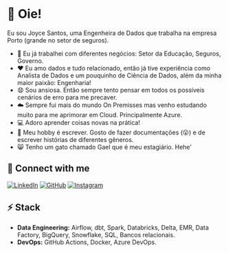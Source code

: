 # 👋 Oie!

Eu sou Joyce Santos, uma Engenheira de Dados que trabalha na empresa Porto (grande no setor de seguros). 

* 🔭 Eu já trabalhei com diferentes negócios: Setor da Educação, Seguros, Governo. 
* ❤️ Eu amo dados e tudo relacionado, então já tive experiência como Analista de Dados e um pouquinho de Ciência de Dados, além da minha maior paixão: Engenharia!
* 😧 Sou ansiosa. Então sempre tento pensar em todos os possíveis cenários de erro para me precaver. 
* ☁️ Sempre fui mais do mundo On Premisses mas venho estudando muito para me aprimorar em Cloud. Principalmente Azure. 
* 💻 Adoro aprender coisas novas na prática!
* 📘 Meu hobby é escrever. Gosto de fazer documentações (😮) e de escrever histórias de diferentes gêneros. 
* 😸 Tenho um gato chamado Gael que é meu estagiário. Hehe'

## 🔗 Connect with me
[![LinkedIn](https://img.shields.io/badge/linkedin-%230077B5.svg?style=for-the-badge&logo=linkedin&logoColor=white)](https://www.linkedin.com/in/joyce-santos-5a74b153/)
[![GitHub](https://img.shields.io/badge/github-%23121011.svg?style=for-the-badge&logo=github&logoColor=white)](https://github.com/joycensantos)
[![Instagram](https://img.shields.io/badge/Instagram-%23E4405F.svg?style=for-the-badge&logo=Instagram&logoColor=white)](https://www.instagram.com/joycenascisantos/)

## ⚡ Stack

* **Data Engineering:** Airflow, dbt, Spark, Databricks, Delta, EMR, Data Factory, BigQuery, Snowflake, SQL, Bancos relacionais.
* **DevOps:** GitHub Actions, Docker, Azure DevOps.

